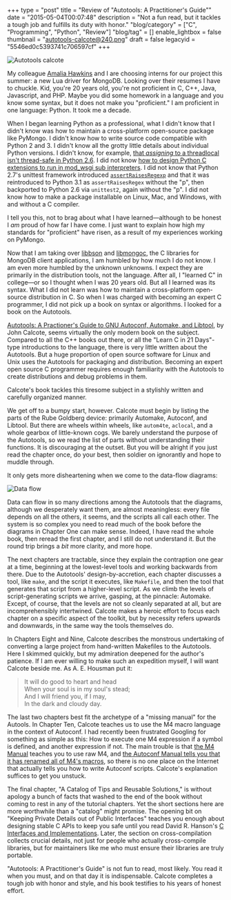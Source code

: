 +++
type = "post"
title = "Review of \"Autotools: A Practitioner's Guide\""
date = "2015-05-04T00:07:48"
description = "Not a fun read, but it tackles a tough job and fulfills its duty with honor."
"blog/category" = ["C", "Programming", "Python", "Review"]
"blog/tag" = []
enable_lightbox = false
thumbnail = "autotools-calcote@240.png"
draft = false
legacyid = "5546ed0c5393741c706597cf"
+++

<p><img style="display:block; margin-left:auto; margin-right:auto;" src="autotools-calcote.png" alt="Autotools calcote" title="Autotools calcote" /></p>
<p>My colleague <a href="https://twitter.com/starsseldomseen">Amalia Hawkins</a> and I are choosing interns for our project this summer: a new Lua driver for MongoDB. Looking over their resumes I have to chuckle. Kid, you're 20 years old, you're not proficient in C, C++, Java, Javascript, and PHP. Maybe you did some homework in a language and you know some syntax, but it does not make you "proficient." I am proficient in one language: Python. It took me a decade.</p>
<p>When I began learning Python as a professional, what I didn't know that I didn't know was how to maintain a cross-platform open-source package like PyMongo. I didn't know how to write source code compatible with Python 2 and 3. I didn't know all the grotty little details about individual Python versions. I didn't know, for example, <a href="/blog/another-thing-about-pythons-threadlocals/">that <em>assigning</em> to a threadlocal isn't thread-safe in Python 2.6</a>. I did not know <a href="/blog/python-c-extensions-and-mod-wsgi/">how to design Python C extensions to run in mod_wsgi sub interpreters</a>. I did not know that Python 2.7's unittest framework introduced <a href="https://docs.python.org/2/library/unittest.html#unittest.TestCase.assertRaisesRegexp"><code>assertRaisesRegexp</code></a> and that it was reintroduced to Python 3.1 as <code>assertRaisesRegex</code> without the "p", then backported to Python 2.6 via <code>unittest2</code>, again without the "p". I did not know how to make a package installable on Linux, Mac, and Windows, with and without a C compiler.</p>
<p>I tell you this, not to brag about what I have learned&mdash;although to be honest I <em>am</em> proud of how far I have come. I just want to explain how high my standards for "proficient" have risen, as a result of my experiences working on PyMongo.</p>
<p>Now that I am taking over <a href="https://github.com/mongodb/libbson">libbson</a> and <a href="https://github.com/mongodb/mongo-c-driver">libmongoc</a>, the C libraries for MongoDB client applications, I am humbled by how much I do not know. I am even more humbled by the unknown unknowns. I expect they are primarily in the distribution tools, not the language. After all, I "learned C" in college&mdash;or so I thought when I was 20 years old. But all I learned was its syntax. What I did not learn was how to maintain a cross-platform open-source distribution in C. So when I was charged with becoming an expert C programmer, I did not pick up a book on syntax or algorithms. I looked for a book on the Autotools.</p>
<p><a href="http://www.nostarch.com/autotools.htm">Autotools: A Practioner's Guide to GNU Autoconf, Automake, and Libtool</a>, by John Calcote, seems virtually the only modern book on the subject. Compared to all the C++ books out there, or all the "Learn C in 21 Days"-type introductions to the language, there is very little written about the Autotools. But a huge proportion of open source software for Linux and Unix uses the Autotools for packaging and distribution. Becoming an expert open source C programmer requires enough familiarity with the Autotools to create distributions and debug problems in them.</p>
<p>Calcote's book tackles this tiresome subject in a stylishly written and carefully organized manner.</p>
<p>We get off to a bumpy start, however. Calcote must begin by listing the parts of the Rube Goldberg device: primarily Automake, Autoconf, and Libtool. But there are wheels within wheels, like <code>autom4te</code>, <code>aclocal</code>, and a whole gearbox of little-known cogs. We barely understand the purpose of the Autotools, so we read the list of parts without understanding their functions. It is discouraging at the outset. But you will be alright if you just read the chapter once, do your best, then soldier on ignorantly and hope to muddle through.</p>
<p>It only gets more disheartening when we come to the data-flow diagrams:</p>
<p><img style="display:block; margin-left:auto; margin-right:auto;" src="data-flow.png" alt="Data flow" title="Data flow" /></p>
<p>Data can flow in so many directions among the Autotools that the diagrams, although we desperately want them, are almost meaningless: every file depends on all the others, it seems, and the scripts all call each other. The system is so complex you need to read much of the book before the diagrams in Chapter One can make sense. Indeed, I have read the whole book, then reread the first chapter, and I still do not understand it. But the round trip brings a <em>bit</em> more clarity, and more hope.</p>
<p>The next chapters are tractable, since they explain the contraption one gear at a time, beginning at the lowest-level tools and working backwards from there. Due to the Autotools' design-by-accretion, each chapter discusses a tool, like <code>make</code>, and the script it executes, like <code>Makefile</code>, and then the tool that generates that script from a higher-level script. As we climb the levels of script-generating scripts we arrive, gasping, at the pinnacle: Automake. Except, of course, that the levels are not so cleanly separated at all, but are incomprehensibly intertwined. Calcote makes a heroic effort to focus each chapter on a specific aspect of the toolkit, but by necessity refers upwards and downwards, in the same way the tools themselves do.</p>
<p>In Chapters Eight and Nine, Calcote describes the monstrous undertaking of converting a large project from hand-written Makefiles to the Autotools. Here I skimmed quickly, but my admiration deepened for the author's patience. If I am ever willing to make such an expedition myself, I will want Calcote beside me. As A. E. Housman put it:</p>
<blockquote>
<p>It will do good to heart and head<br />
When your soul is in my soul's stead;<br />
And I will friend you, if I may,<br />
In the dark and cloudy day.</p>
</blockquote>
<p>The last two chapters best fit the archetype of a "missing manual" for the Autools. In Chapter Ten, Calcote teaches us to use the M4 macro language in the context of Autoconf. I had recently been frustrated Googling for something as simple as this: How to execute one M4 expression if a symbol is defined, and another expression if not. The main trouble is that <a href="https://www.gnu.org/software/m4/manual/m4.html">the M4 Manual</a> teaches you to use raw M4, and <a href="https://www.gnu.org/software/autoconf/manual/autoconf-2.68/html_node/Redefined-M4-Macros.html">the Autoconf Manual tells you that it has renamed all of M4's macros</a>, so there is no one place on the Internet that actually tells you how to write Autoconf scripts. Calcote's explanation suffices to get you unstuck.</p>
<p>The final chapter, "A Catalog of Tips and Reusable Solutions," is without apology a bunch of facts that washed to the end of the book without coming to rest in any of the tutorial chapters. Yet the short sections here are more worthwhile than a "catalog" might promise. The opening bit on "Keeping Private Details out of Public Interfaces" teaches you enough about designing stable C APIs to keep you safe until you read David R. Hanson's <a href="http://amzn.com/0201498413">C Interfaces and Implementations</a>. Later, the section on cross-compilation collects crucial details, not just for people who actually cross-compile libraries, but for maintainers like me who must ensure their libraries are truly portable.</p>
<p>"Autotools: A Practitioner's Guide" is not fun to read, most likely. You read it when you must, and on that day it is indispensable. Calcote completes a tough job with honor and style, and his book testifies to his years of honest effort.</p>
    